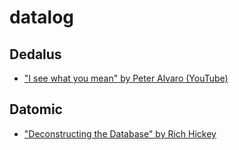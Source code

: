 # datalog

## Dedalus

- ["I see what you mean" by Peter Alvaro (YouTube)](https://www.youtube.com/watch?v=R2Aa4PivG0g)

## Datomic

- ["Deconstructing the Database" by Rich Hickey](https://www.youtube.com/watch?v=Cym4TZwTCNU)
